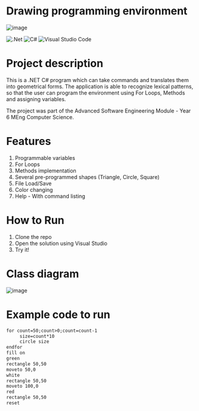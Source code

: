 # Drawing programming environment
![image](https://github.com/Bosurgi/ASE_DrawingEnvironment/assets/87176210/836cbbf2-adac-4e20-80e6-9bd46a23386f)

![.Net](https://img.shields.io/badge/.NET-000000?style=for-the-badge&logo=.net&logoColor=c792ea) 
![C#](https://img.shields.io/badge/c%23-000000.svg?style=for-the-badge&logo=c-sharp&logoColor=239120) 
![Visual Studio Code](https://img.shields.io/badge/VS%20Code-000000.svg?style=for-the-badge&logo=visual-studio-code&logoColor=0078d7)

# Project description
This is a .NET C# program which can take commands and translates them into geometrical forms.
The application is able to recognize lexical patterns, so that the user can program the environment using For Loops, Methods and assigning variables.

The project was part of the Advanced Software Engineering Module - Year 6 MEng Computer Science.

# Features
1. Programmable variables
2. For Loops
3. Methods implementation
4. Several pre-programmed shapes (Triangle, Circle, Square)
5. File Load/Save
6. Color changing
7. Help - With command listing

# How to Run
1. Clone the repo
2. Open the solution using Visual Studio
3. Try it!

# Class diagram
![image](https://github.com/Bosurgi/ASE_DrawingEnvironment/assets/87176210/32d647f8-8ea0-4036-8302-0782b368cb04)

# Example code to run

```txt
for count=50;count>0;count=count-1
     size=count*10
     circle size
endfor
fill on
green
rectangle 50,50
moveto 50,0
white
rectangle 50,50
moveto 100,0
red
rectangle 50,50
reset
```
